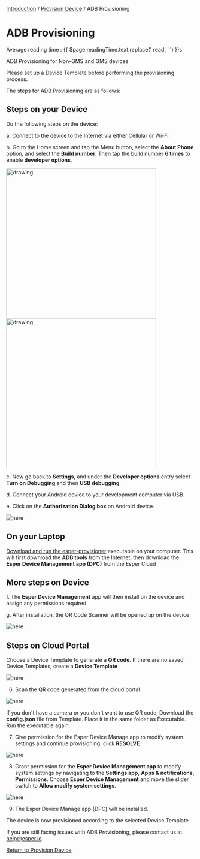 [Introduction](../../index.md) / [Provision Device](../index.md) / ADB Provisioning

# ADB Provisioning
<div class="avg-reading-time" style="margin-top: 0rem;">Average reading time : {{ $page.readingTime.text.replace(' read', '') }}s</div>

ADB Provisioning for Non-GMS and GMS devices

Please set up a Device Template before performing the provisioning process.

The steps for ADB Provisioning are as follows:

## Steps on your Device

Do the following steps on the device:

a. Connect to the device to the Internet via either Cellular or Wi-Fi

b. Go to the Home screen and tap the Menu button, select the **About Phone** option, and select the **Build number**. Then tap the build number **6 times** to enable **developer options**.

<img src="../../images/1_ADB_a.png" alt="drawing" style="height: 25rem;  margin-right: 2rem;"/>
<img src="../../images/2_ADB.png" alt="drawing" style="height: 25rem;"/>

c. Now go back to **Settings**, and under the **Developer options** entry select **Turn on Debugging** and then **USB debugging**.

d. Connect your Android device to your development computer via USB.

e. Click on the **Authorization Dialog box** on Android device.

 ![here](../../images/3_ADB.png)
     
     
## On your Laptop

[Download and run the esper-provisioner](downloadexecutable.md) executable on your computer. This will first download the **ADB tools** from the Internet, then download the **Esper Device Management app (DPC)** from the Esper Cloud
     
   
## More steps on Device
 f. The **Esper Device Management** app will then install on the device and assign any permissions required
     
 g. After installation, the QR Code Scanner will be opened up on the device
     
 ![here](../../images/1_PD.png)
     
     
## Steps on Cloud Portal

Choose a Device Template to generate a **QR code**. If there are no saved Device Templates, create a **Device Template**
 
 ![here](../../images/temp_1.png)




6. Scan the QR code generated from the cloud portal

 ![here](../../images/1_PD.png)
 
If you don't have a camera or you don't want to use QR code, Download the **config.json** file from Template. Place it in the same folder as Executable. Run the executable again. 

7. Give permission for the Esper Device Manage app to modify system settings and continue provisioning, click **RESOLVE**

![here](../../images/10_PD.png)

8. Grant permission for the **Esper Device Management app** to modify system settings by navigating to the **Settings app**, **Apps & notifications**, 
**Permissions**. Choose **Esper Device Management** and move the slider switch to **Allow modify system settings**.

![here](../../images/11_PD.png)

9. The Esper Device Manage app (DPC) will be installed.

The device is now provisioned according to the selected Device Template
     
     
     
If you are still facing issues with ADB Provisioning, please contact us at help@esper.io.

[Return to Provision Device](../index.md)
